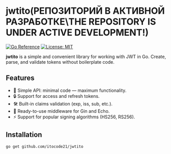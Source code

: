# jwtito(РЕПОЗИТОРИЙ В АКТИВНОЙ РАЗРАБОТКЕ\THE REPOSITORY IS UNDER ACTIVE DEVELOPMENT!)

[![Go Reference](https://pkg.go.dev/badge/github.com/itocode21/jwtito.svg)](https://pkg.go.dev/github.com/itocode21/jwtito)
[![License: MIT](https://img.shields.io/badge/License-MIT-blue.svg)](https://opensource.org/licenses/MIT)

**jwtito** is a simple and convenient library for working with JWT in Go. Create, parse, and validate tokens without boilerplate code.

## Features
- 🚀 Simple API: minimal code — maximum functionality.
- 🔒 Support for access and refresh tokens.
- 🛠️ Built-in claims validation (exp, iss, sub, etc.).
- 🧩 Ready-to-use middleware for Gin and Echo.
- ⚡ Support for popular signing algorithms (HS256, RS256).

## Installation
```bash
go get github.com/itocode21/jwtito
